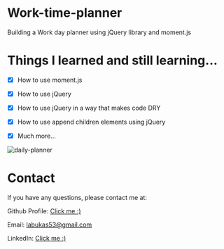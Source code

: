 # Work-time-planner


Building a Work day planner using jQuery library and moment.js


# Things I learned and still learning...

- [x] How to use moment.js
- [x] How to use jQuery 
- [x] How to use jQuery in a way that makes code DRY
- [x] How to use append children elements using jQuery
- [x] Much more...


![daily-planner](https://user-images.githubusercontent.com/87778570/207334323-c9d6cc05-0a52-4b86-b789-5fa6026d9d02.png)



# Contact

If you have any questions, please contact me at:

Github Profile: [Click me :)](https://github.com/JackLabukas)

Email: labukas53@gmail.com

LinkedIn: [Click me :)](https://www.linkedin.com/in/jack-labukas-5bb038b7/)
